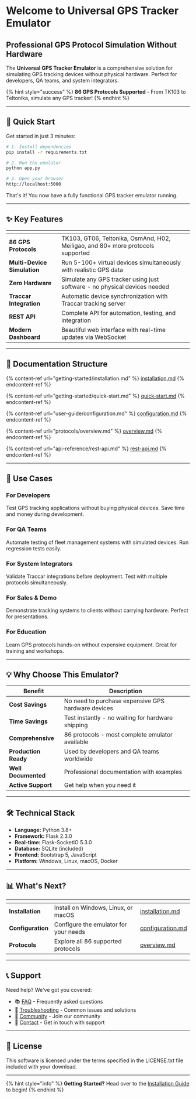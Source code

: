 # Welcome to Universal GPS Tracker Emulator

## Professional GPS Protocol Simulation Without Hardware

The **Universal GPS Tracker Emulator** is a comprehensive solution for simulating GPS tracking devices without physical hardware. Perfect for developers, QA teams, and system integrators.

{% hint style="success" %}
**86 GPS Protocols Supported** - From TK103 to Teltonika, simulate any GPS tracker!
{% endhint %}

---

## 🚀 Quick Start

Get started in just 3 minutes:

```bash
# 1. Install dependencies
pip install -r requirements.txt

# 2. Run the emulator
python app.py

# 3. Open your browser
http://localhost:5000
```

That's it! You now have a fully functional GPS tracker emulator running.

---

## ✨ Key Features

<table data-view="cards">
  <thead>
    <tr>
      <th></th>
      <th></th>
      <th></th>
    </tr>
  </thead>
  <tbody>
    <tr>
      <td><strong>86 GPS Protocols</strong></td>
      <td>TK103, GT06, Teltonika, OsmAnd, H02, Meiligao, and 80+ more protocols supported</td>
      <td></td>
    </tr>
    <tr>
      <td><strong>Multi-Device Simulation</strong></td>
      <td>Run 5-100+ virtual devices simultaneously with realistic GPS data</td>
      <td></td>
    </tr>
    <tr>
      <td><strong>Zero Hardware</strong></td>
      <td>Simulate any GPS tracker using just software - no physical devices needed</td>
      <td></td>
    </tr>
    <tr>
      <td><strong>Traccar Integration</strong></td>
      <td>Automatic device synchronization with Traccar tracking server</td>
      <td></td>
    </tr>
    <tr>
      <td><strong>REST API</strong></td>
      <td>Complete API for automation, testing, and integration</td>
      <td></td>
    </tr>
    <tr>
      <td><strong>Modern Dashboard</strong></td>
      <td>Beautiful web interface with real-time updates via WebSocket</td>
      <td></td>
    </tr>
  </tbody>
</table>

---

## 📖 Documentation Structure

{% content-ref url="getting-started/installation.md" %}
[installation.md](getting-started/installation.md)
{% endcontent-ref %}

{% content-ref url="getting-started/quick-start.md" %}
[quick-start.md](getting-started/quick-start.md)
{% endcontent-ref %}

{% content-ref url="user-guide/configuration.md" %}
[configuration.md](user-guide/configuration.md)
{% endcontent-ref %}

{% content-ref url="protocols/overview.md" %}
[overview.md](protocols/overview.md)
{% endcontent-ref %}

{% content-ref url="api-reference/rest-api.md" %}
[rest-api.md](api-reference/rest-api.md)
{% endcontent-ref %}

---

## 🎯 Use Cases

### For Developers
Test GPS tracking applications without buying physical devices. Save time and money during development.

### For QA Teams
Automate testing of fleet management systems with simulated devices. Run regression tests easily.

### For System Integrators
Validate Traccar integrations before deployment. Test with multiple protocols simultaneously.

### For Sales & Demo
Demonstrate tracking systems to clients without carrying hardware. Perfect for presentations.

### For Education
Learn GPS protocols hands-on without expensive equipment. Great for training and workshops.

---

## 💡 Why Choose This Emulator?

| Benefit | Description |
|---------|-------------|
| **Cost Savings** | No need to purchase expensive GPS hardware devices |
| **Time Savings** | Test instantly - no waiting for hardware shipping |
| **Comprehensive** | 86 protocols - most complete emulator available |
| **Production Ready** | Used by developers and QA teams worldwide |
| **Well Documented** | Professional documentation with examples |
| **Active Support** | Get help when you need it |

---

## 🛠️ Technical Stack

- **Language:** Python 3.8+
- **Framework:** Flask 2.3.0
- **Real-time:** Flask-SocketIO 5.3.0
- **Database:** SQLite (included)
- **Frontend:** Bootstrap 5, JavaScript
- **Platform:** Windows, Linux, macOS, Docker

---

## 📊 What's Next?

<table data-card-size="large" data-view="cards">
  <thead>
    <tr>
      <th></th>
      <th></th>
      <th data-hidden data-card-target data-type="content-ref"></th>
    </tr>
  </thead>
  <tbody>
    <tr>
      <td><strong>Installation</strong></td>
      <td>Install on Windows, Linux, or macOS</td>
      <td><a href="getting-started/installation.md">installation.md</a></td>
    </tr>
    <tr>
      <td><strong>Configuration</strong></td>
      <td>Configure the emulator for your needs</td>
      <td><a href="user-guide/configuration.md">configuration.md</a></td>
    </tr>
    <tr>
      <td><strong>Protocols</strong></td>
      <td>Explore all 86 supported protocols</td>
      <td><a href="protocols/overview.md">overview.md</a></td>
    </tr>
  </tbody>
</table>

---

## 📞 Support

Need help? We've got you covered:

* 📚 [FAQ](support/faq.md) - Frequently asked questions
* 🔧 [Troubleshooting](support/troubleshooting.md) - Common issues and solutions
* 💬 [Community](support/community.md) - Join our community
* 📧 [Contact](support/contact.md) - Get in touch with support

---

## 📄 License

This software is licensed under the terms specified in the LICENSE.txt file included with your download.

---

{% hint style="info" %}
**Getting Started?** Head over to the [Installation Guide](getting-started/installation.md) to begin!
{% endhint %}
